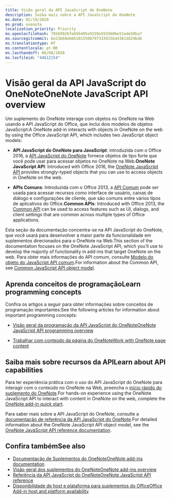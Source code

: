 ```yaml
---
title: Visão geral da API JavaScript do OneNote
description: Saiba mais sobre a API JavaScript do OneNote
ms.date: 02/19/2020
ms.prod: onenote
localization_priority: Priority
ms.openlocfilehash: 78569926fe656405e9159e5935606e53ade50ba7
ms.sourcegitcommit: be23b68eb661015508797333915b44381dd29bdb
ms.translationtype: HT
ms.contentlocale: pt-BR
ms.lasthandoff: 06/08/2020
ms.locfileid: "44612154"
---
```

# <a name="onenote-javascript-api-overview"></a><span data-ttu-id="19cb2-103">Visão geral da API JavaScript do OneNote</span><span class="sxs-lookup"><span data-stu-id="19cb2-103">OneNote JavaScript API overview</span></span>

<span data-ttu-id="19cb2-104">Um suplemento do OneNote interage com objetos no OneNote na Web usando a API JavaScript do Office, que inclui dois modelos de objetos JavaScript:</span><span class="sxs-lookup"><span data-stu-id="19cb2-104">A OneNote add-in interacts with objects in OneNote on the web by using the Office JavaScript API, which includes two JavaScript object models:</span></span>

* <span data-ttu-id="19cb2-105">**API JavaScript do OneNote para JavaScript**: introduzida com o Office 2016, a [API JavaScript do OneNote](/javascript/api/onenote) fornece objetos de tipo forte que você pode usar para acessar objetos no OneNote na Web.</span><span class="sxs-lookup"><span data-stu-id="19cb2-105">**OneNote JavaScript API**: Introduced with Office 2016, the [OneNote JavaScript API](/javascript/api/onenote) provides strongly-typed objects that you can use to access objects in OneNote on the web.</span></span> 

* <span data-ttu-id="19cb2-106">**APIs Comuns**: Introduzida com o Office 2013, a [API Comum](/javascript/api/office) pode ser usada para acessar recursos como interface de usuário, caixas de diálogo e configurações de cliente, que são comuns entre vários tipos de aplicativos do Office.</span><span class="sxs-lookup"><span data-stu-id="19cb2-106">**Common APIs**: Introduced with Office 2013, the [Common API](/javascript/api/office) can be used to access features such as UI, dialogs, and client settings that are common across multiple types of Office applications.</span></span>

<span data-ttu-id="19cb2-107">Esta seção da documentação concentra-se na API JavaScript do OneNote, que você usará para desenvolver a maior parte da funcionalidade em suplementos direcionados para o OneNote na Web.</span><span class="sxs-lookup"><span data-stu-id="19cb2-107">This section of the documentation focuses on the OneNote JavaScript API, which you'll use to develop the majority of functionality in add-ins that target OneNote on the web.</span></span> <span data-ttu-id="19cb2-108">Para obter mais informações do API comum, consulte [Modelo do objeto do JavaScript API comum](../../develop/office-javascript-api-object-model.md).</span><span class="sxs-lookup"><span data-stu-id="19cb2-108">For information about the Common API, see [Common JavaScript API object model](../../develop/office-javascript-api-object-model.md).</span></span> 

## <a name="learn-programming-concepts"></a><span data-ttu-id="19cb2-109">Aprenda conceitos de programação</span><span class="sxs-lookup"><span data-stu-id="19cb2-109">Learn programming concepts</span></span>

<span data-ttu-id="19cb2-110">Confira os artigos a seguir para obter informações sobre conceitos de programação importantes:</span><span class="sxs-lookup"><span data-stu-id="19cb2-110">See the following articles for information about important programming concepts:</span></span>

- [<span data-ttu-id="19cb2-111">Visão geral da programação da API JavaScript do OneNote</span><span class="sxs-lookup"><span data-stu-id="19cb2-111">OneNote JavaScript API programming overview</span></span>](../../onenote/onenote-add-ins-programming-overview.md)

- [<span data-ttu-id="19cb2-112">Trabalhar com conteúdo da página do OneNote</span><span class="sxs-lookup"><span data-stu-id="19cb2-112">Work with OneNote page content</span></span>](../../onenote/onenote-add-ins-page-content.md)

## <a name="learn-about-api-capabilities"></a><span data-ttu-id="19cb2-113">Saiba mais sobre recursos da API</span><span class="sxs-lookup"><span data-stu-id="19cb2-113">Learn about API capabilities</span></span>

<span data-ttu-id="19cb2-114">Para ter experiência prática com o uso do API JavaScript do OneNote para interagir com o conteúdo no OneNote na Web, preencha o [início rápido do suplemento do OneNote](../../quickstarts/onenote-quickstart.md).</span><span class="sxs-lookup"><span data-stu-id="19cb2-114">For hands-on experience using the OneNote JavaScript API to interact with content in OneNote on the web, complete the [OneNote add-in quick start](../../quickstarts/onenote-quickstart.md).</span></span> 

<span data-ttu-id="19cb2-115">Para saber mais sobre a API JavaScript do OneNote, consulte a [documentação de referência da API JavaScript do OneNote](/javascript/api/onenote).</span><span class="sxs-lookup"><span data-stu-id="19cb2-115">For detailed information about the OneNote JavaScript API object model, see the [OneNote JavaScript API reference documentation](/javascript/api/onenote).</span></span>

## <a name="see-also"></a><span data-ttu-id="19cb2-116">Confira também</span><span class="sxs-lookup"><span data-stu-id="19cb2-116">See also</span></span>

- [<span data-ttu-id="19cb2-117">Documentação de Suplementos do OneNote</span><span class="sxs-lookup"><span data-stu-id="19cb2-117">OneNote add-ins documentation</span></span>](../../onenote/index.md)
- [<span data-ttu-id="19cb2-118">Visão geral dos suplementos do OneNote</span><span class="sxs-lookup"><span data-stu-id="19cb2-118">OneNote add-ins overview</span></span>](../../onenote/onenote-add-ins-programming-overview.md)
- [<span data-ttu-id="19cb2-119">Referência da API JavaScript do OneNote</span><span class="sxs-lookup"><span data-stu-id="19cb2-119">OneNote JavaScript API reference</span></span>](/javascript/api/onenote)
- [<span data-ttu-id="19cb2-120">Disponibilidade de host e plataforma para suplementos do Office</span><span class="sxs-lookup"><span data-stu-id="19cb2-120">Office Add-in host and platform availability</span></span>](../../overview/office-add-in-availability.md)

